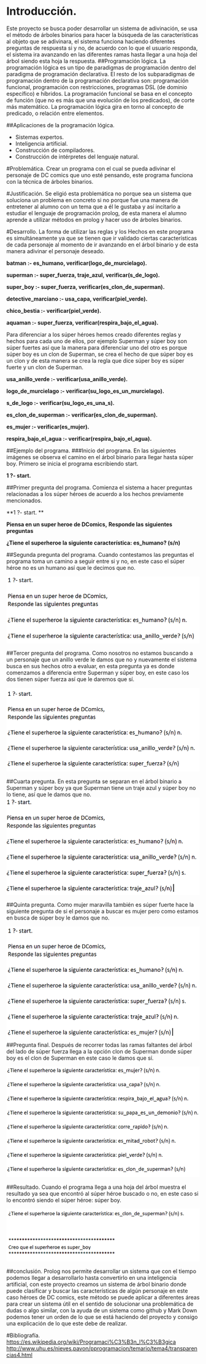 # Introducción.
Este proyecto se busca poder desarrollar un sistema de adivinación, se usa el método de árboles binarios para hacer la búsqueda de las características al objeto que se adivinara, el sistema funciona haciendo diferentes preguntas de respuesta si y no, de acuerdo con lo  que el usuario responda, el sistema ira avanzando en las diferentes ramas hasta llegar a una hoja del árbol siendo esta hoja la respuesta. 
##Programación lógica.
La programación lógica es un tipo de paradigmas de programación dentro del paradigma de programación declarativa. El resto de los subparadigmas de programación dentro de la programación declarativa son: programación funcional, programación con restricciones, programas DSL (de dominio específico) e híbridos. La programación funcional se basa en el concepto de función (que no es más que una evolución de los predicados), de corte más matemático. La programación lógica gira en torno al concepto de predicado, o relación entre elementos.

##Aplicaciones de la programación lógica.
* Sistemas expertos.
* Inteligencia artificial.
* Construcción de compiladores.
* Construcción de intérpretes del lenguaje natural.

#Problemática.
Crear un programa con el cual se pueda adivinar el personaje de DC comics que uno esté pensando, este programa funciona con la técnica de árboles binarios.

#Justificación.
Se eligió esta problemática no porque sea un sistema que soluciona un problema en concreto si no porque fue una manera de entretener al alumno con un tema que a él le gustaba y así incitarlo a estudiar el lenguaje de programación prolog, de esta manera el alumno aprende a utilizar métodos en prolog y hacer uso de árboles binarios.

#Desarrollo.
La forma de utilizar las reglas y los Hechos en este programa es simultáneamente ya que se tienen que ir validado ciertas características de cada personaje al momento de ir avanzando en el árbol binario y de esta manera adivinar el personaje deseado.

**batman :- es_humano, verificar(logo_de_murcielago).**
 
**superman :- super_fuerza, traje_azul, verificar(s_de_logo).**

**super_boy :- super_fuerza, verificar(es_clon_de_superman).**
 
**detective_marciano :- usa_capa, verificar(piel_verde).**
 
**chico_bestia :- verificar(piel_verde).**

 **aquaman :- super_fuerza, verificar(respira_bajo_el_agua).**


Para diferenciar a los súper héroes hemos creado diferentes reglas y hechos para cada uno de ellos, por ejemplo Superman y súper boy son súper fuertes así que la manera para diferenciar uno del otro es porque súper boy es un clon de Superman, se crea el hecho de que súper boy es un clon y de esta manera se crea la regla que dice súper boy es súper fuerte y un clon de Superman.

 **usa_anillo_verde :- verificar(usa_anillo_verde).**
 
 **logo_de_murcielago :- verificar(su_logo_es_un_murcielago).**
 
 **s_de_logo :- verificar(su_logo_es_una_s).**

 **es_clon_de_superman :- verificar(es_clon_de_superman).**
 
 **es_mujer :- verificar(es_mujer).**
 
 **respira_bajo_el_agua :- verificar(respira_bajo_el_agua).**


##Ejemplo del programa.
###Inicio del programa.
En las siguientes imágenes se observa el camino en el árbol binario para llegar hasta súper boy.
Primero se inicia el programa escribiendo start.

**1 ?- start.**

##Primer pregunta del programa.
Comienza el sistema a hacer preguntas relacionadas a los súper héroes de acuerdo a los hechos previamente mencionados.

**1 ?- start. **

**Piensa en un super heroe de DComics,**
**Responde las siguientes preguntas** 

**¿Tiene el superheroe la siguiente característica: es_humano? (s/n)** 

##Segunda pregunta del programa.
Cuando contestamos las preguntas el programa toma un camino a seguir entre si y no, en este caso el súper héroe no es un humano así que le decimos que no.

![alt text](https://github.com/arturogarciagarcia/DC_comics/blob/master/segunda.png)

##Tercer pregunta del programa.
Como nosotros no estamos buscando a un personaje que un anillo verde le damos que no y nuevamente el sistema busca en sus hechos otro a evaluar, en esta pregunta ya es donde comenzamos a diferencia entre Superman y súper boy, en este caso los dos tienen súper fuerza así que le daremos que sí.

![alt text](https://github.com/arturogarciagarcia/DC_comics/blob/master/tercera.png)

##Cuarta pregunta.
En esta pregunta se separan en el árbol binario a Superman y súper boy ya que Superman tiene un traje azul y súper boy no lo tiene, así que le damos que no.
![alt text](https://github.com/arturogarciagarcia/DC_comics/blob/master/cuarta.png)

##Quinta pregunta.
Como mujer maravilla también es súper fuerte hace la siguiente pregunta de si el personaje a buscar es mujer pero como estamos en busca de súper boy le damos que no.

![alt text](https://github.com/arturogarciagarcia/DC_comics/blob/master/quinta.png)
##Pregunta final.
Después de recorrer todas las ramas faltantes del árbol del lado de súper fuerza llega a la opción clon de Superman donde súper boy es el clon de Superman en este caso le damos que sí.

![alt text](https://github.com/arturogarciagarcia/DC_comics/blob/master/preguntafinal.png)

##Resultado.
Cuando el programa llega a una hoja del árbol muestra el resultado ya sea que encontró al súper héroe buscado o no, en este caso si lo encontró siendo el súper héroe: súper boy.

![alt text](https://github.com/arturogarciagarcia/DC_comics/blob/master/acierto.png)

##conclusión.
Prolog nos permite desarrollar un sistema que con el tiempo podemos llegar a desarrollarlo hasta convertirlo en una inteligencia artificial, con este proyecto creamos un sistema de árbol binario donde puede clasificar y buscar las características de algún personaje en este caso héroes de DC comics, este método se puede aplicar a diferentes áreas para crear un sistema útil en el sentido de solucionar una problemática de dudas o algo similar, con la ayuda de un sistema como github y Mark Down podemos tener un orden de lo que se está haciendo del proyecto y consigo una explicación de lo que este debe de realizar.

#Bibliografía.
https://es.wikipedia.org/wiki/Programaci%C3%B3n_l%C3%B3gica
http://www.uhu.es/nieves.pavon/pprogramacion/temario/tema4/transparencias4.html

